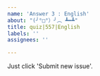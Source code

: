 ```yaml
---
name: 'Answer 3 : English'
about: "(╯°□°）╯︵ ┻━┻"
title: quiz|557|English
labels: ''
assignees: ''

---
```


Just click 'Submit new issue'.
